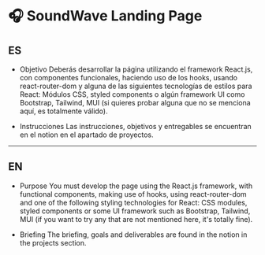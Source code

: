 # 🎧 SoundWave Landing Page

## ES

- Objetivo
Deberás desarrollar la página utilizando el framework React.js, con componentes funcionales, haciendo uso de los hooks, usando react-router-dom y alguna de las siguientes tecnologías de estilos para React: Módulos CSS, styled components o algún framework UI como Bootstrap, Tailwind, MUI (si quieres probar alguna que no se menciona aquí, es totalmente válido).

- Instrucciones
Las instrucciones, objetivos y entregables se encuentran en el notion en el apartado de proyectos.

---

## EN

- Purpose
You must develop the page using the React.js framework, with functional components, making use of hooks, using react-router-dom and one of the following styling technologies for React: CSS modules, styled components or some UI framework such as Bootstrap, Tailwind, MUI (if you want to try any that are not mentioned here, it's totally fine).

- Briefing
The briefing, goals and deliverables are found in the notion in the projects section.
